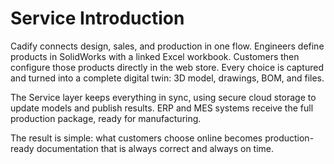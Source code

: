 # Service Introduction

Cadify connects design, sales, and production in one flow. Engineers define products in SolidWorks with a linked Excel workbook. Customers then configure those products directly in the web store. Every choice is captured and turned into a complete digital twin: 3D model, drawings, BOM, and files.

The Service layer keeps everything in sync, using secure cloud storage to update models and publish results. ERP and MES systems receive the full production package, ready for manufacturing.

The result is simple: what customers choose online becomes production-ready documentation that is always correct and always on time.